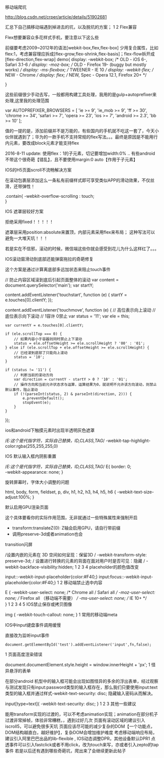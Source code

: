 移动端爬坑

http://blog.csdn.net/crper/article/details/51902681


汇总下自己搞移动端遇到掉进去的坑，以及脱坑的方案；
1
2
Flex兼容

Flex想要兼容众多花样式手机，要注意以下这么些

前缀要考虑2009~2012年的语法[webkit-box,flex,flex-box]
少用复合属性，比如flex:1，考虑兼容理应拆成[flex-grow,flex-shrink,flex-basis]；flex-flow拆开成[flex-direction,flex-wrap]
   demo{
          display: -webkit-box;      /* OLD - iOS 6-, Safari 3.1-6 */
          display: -moz-box;         /* OLD - Firefox 19- (buggy but mostly works) */
          display: -ms-flexbox;      /* TWEENER - IE 10 */
          display: -webkit-flex;     /* NEW - Chrome */
          display: flex;             /* NEW, Spec - Opera 12.1, Firefox 20+ */

}

这些前缀很少手动去写，一般都用构建工具处理，我用的是gulp+autoprefixer来处理,这里我的处理范围

var AUTOPREFIXER_BROWSERS = [
  'ie >= 9',
  'ie_mob >= 9',
  'ff >= 30',
  'chrome >= 34',
  'safari >= 7',
  'opera >= 23',
  'ios >= 7',
  'android >= 2.3',
  'bb >= 10'
];

值的一提的是，添加前缀并不是万能的，有些国内的手机就不吃这一套了，今天小伙伴就遇到了；华为的一款手机不支持常规的flex写法。。。最终是原因是不能用行内元素，要改成block元素才能支持flex

2016-8-11 update: 使用flex：1的子元素，切记要增加width:0% .. 有些android不带这个很奇葩【错乱】，且不要使用margin:0 auto【作用于子元素】

IOS的H5页面scroll不流畅解决方案

在滚动包裹层添加这么一条私有前缀样式即可享受类似APP的滑动效果，不仅丝滑，还带弹性！

   .contain{
    -webkit-overflow-scrolling : touch;    
    }

IOS 遮罩层较好方案

拒绝采用fixed！！！！！

遮罩层采用position:absolute来置顶，内部元素采用flex来布局； 
这种写法可以避免一大堆天坑！！！

若是实在不信邪，滚动的时候，微信端这些你就会感受到花儿为什么这样红了。。。

IOS滚动窗滑动到底部还能弹窗拖拉的奇葩修复

这个方案是通过计算离底部多远加状态来阻止touch事件

// 防止内容区域滚到底后引起页面整体的滚动
var content = document.querySelector('main');
var startY;

content.addEventListener('touchstart', function (e) {
    startY = e.touches[0].clientY;
});

content.addEventListener('touchmove', function (e) {
    // 高位表示向上滚动
    // 底位表示向下滚动
    // 1容许 0禁止
    var status = '11';
    var ele = this;

    var currentY = e.touches[0].clientY;

    if (ele.scrollTop === 0) {
        // 如果内容小于容器则同时禁止上下滚动
        status = ele.offsetHeight >= ele.scrollHeight ? '00' : '01';
    } else if (ele.scrollTop + ele.offsetHeight >= ele.scrollHeight) {
        // 已经滚到底部了只能向上滚动
        status = '10';
    }

    if (status != '11') {
        // 判断当前的滚动方向
        var direction = currentY - startY > 0 ? '10' : '01';
        // 操作方向和当前允许状态求与运算，运算结果为0，就说明不允许该方向滚动，则禁止默认事件，阻止滚动
        if (!(parseInt(status, 2) & parseInt(direction, 2))) {
            e.preventDefault();
            stopEvent(e);
        }
    }
});

ios和android下触摸元素时出现半透明灰色遮罩

   /*E:这个是代指字符，实际自己替换，ID,CLASS,TAG*/
   -webkit-tap-highlight-color:rgba(255,255,255,0)

IOS 默认输入框内阴影重置

   /*E:这个是代指字符，实际自己替换，ID,CLASS,TAG*/
   E{
     border: 0;  
     -webkit-appearance: none; 
  }

旋转屏幕时，字体大小调整的问题

html, body, form, fieldset, p, div, h1, h2, h3, h4, h5, h6 {
  -webkit-text-size-adjust:100%;
}

默认启用GPU渲染页面

这个具体要看你的实际作用范围，无非就通过一些特殊属性来强制开启 
- transform:translateZ(0): Z轴会启用GPU，请自行带前缀 
- 调用preserve-3d或者animation也会

transition闪屏

/设置内嵌的元素在 3D 空间如何呈现：保留3D /
-webkit-transform-style: preserve-3d;
/ 设置进行转换的元素的背面在面对用户时是否可见：隐藏 /
-webkit-backface-visibility:hidden;
1
2
3
4
placeholder的颜色值改变

input::-webkit-input-placeholder{color:#F40;}
input:focus::-webkit-input-placeholder{color:#F40;}
1
2
移动端禁止选中内容

E {
  -webkit-user-select: none;  /* Chrome all / Safari all */
  -moz-user-select: none;     /* Firefox all （移动端不需要） */
  -ms-user-select: none;      /* IE 10+ */      
}
1
2
3
4
5
IOS禁止保存或拷贝图像

img { -webkit-touch-callout: none; }
1
常用的移动端meta

<!-- 禁止页面缩放 -->
<meta name="viewport" content="width=device-width,initial-scale=1.0,maximum-scale=1.0,user-scalable=0" />

<!-- 设置Web应用是否以全屏模式运行。-->
<meta name="apple-mobile-web-app-capable" content="yes">

<!-- 启动或禁用自动识别页面中的电话号码。-->
<meta name="format-detection" content="telephone=no">

<!-- 设置缓存，看实际需求设置 -->
<meta http-equiv="Cache-Control" content="no-cache" />

<!-- 优先使用最新版本 IE 和 Chrome-->
<meta http-equiv="X-UA-Compatible" content="IE=edge,chrome=1" /> 

<!-- QQ浏览器私有 -->
<!-- 全屏模式 -->
<meta name="x5-fullscreen" content="true">
<!-- 强制竖屏 -->
<meta name="x5-orientation" content="portrait">
<!-- 强制横屏 -->
<meta name="x5-orientation" content="landscape">
<!-- 应用模式 -->
<meta name="x5-page-mode" content="app">

<!-- UC浏览器私有 -->
<!-- 全屏模式 -->
<meta name="full-screen" content="yes">
<!-- 强制竖屏 -->
<meta name="screen-orientation" content="portrait">
<!-- 强制横屏 -->
<meta name="screen-orientation" content="landscape">
<!-- 应用模式 -->
<meta name="browsermode" content="application">

IOS中input键盘事件调用缓慢

直接改为监听input事件

    document.getElementById('test').addEventListener('input',fn,false);
1
页面高度渲染错误

document.documentElement.style.height = window.innerHeight + 'px';
1
怪异悬浮的表单

在部分android 机型中的输入框可能会出现如图怪异的多余的浮出表单，经过观察与测试发现只有input:password类型的输入框存在，那么我们只要使用input:text类型的输入框并通过样式-webkit-text-security: disc; 隐藏输入密码从而解决。

   input[type=text]{
    -webkit-text-security: disc;
   }
1
2
3
其他一些建议

能用transform实现的过渡的，可以不考虑animation实现；animation在部分机子过渡非常掉帧，体验非常糟糕，，遇到过好几次
页面有滚动区域的建议引入iscroll5，可以避免很多天坑
页面应该尽可能的减少复杂的DOM【一个功能点，DOM结构越直白，越好维护】，复杂DOM会增加维护难度
考虑移动端响应布局，建议引入阿里巴巴出品的lib-flexible , IOS动态调整DPR，其他设备默认DPR1
点透事件可以引入fastclick或者不用click，改为touch来写，亦或者引入zepto的tap事件
若是以后还有遇到哪些奇葩坑，爬出来了会继续更新此帖子